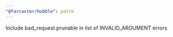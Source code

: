 ```yaml
---
"@farcaster/hubble": patch
---
```


Include bad_request.prunable in list of INVALID_ARGUMENT errors
